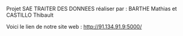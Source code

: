 Projet SAE TRAITER DES DONNEES réaliser par : 
BARTHE Mathias et CASTILLO Thibault

Voici le lien de notre site web : 
http://91.134.91.9:5000/
